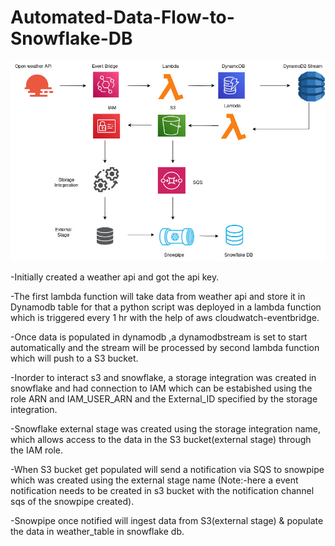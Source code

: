 # Automated-Data-Flow-to-Snowflake-DB

![Data Pipeline Diagram](./images/projectstructure.jpg)


-Initially created a weather api and got the api key.

-The first lambda function will take data from weather api and store it in Dynamodb table for that a python script was deployed in a lambda function which is triggered every 1 hr with the help of aws cloudwatch-eventbridge.

-Once data is populated in dynamodb ,a dynamodbstream is set to start automatically and the stream will be processed by second lambda function which will push to a S3 bucket.

-Inorder to interact s3 and snowflake, a storage integration was created in snowflake and had connection to IAM which can be estabished using the role ARN and IAM_USER_ARN and the External_ID specified by the storage integration.

-Snowflake external stage was created using the storage integration name, which allows access to the data in the S3 bucket(external stage) through the IAM role.

-When S3 bucket get populated will send a notification via SQS to snowpipe which was created using the external stage name (Note:-here a event notification needs to be created in s3 bucket with the notification channel sqs of the snowpipe created).

-Snowpipe once notified will ingest data from S3(external stage) & populate the data in weather_table in snowflake db.
